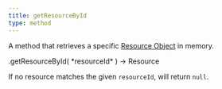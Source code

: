 ```yaml
---
title: getResourceById
type: method
---
```


A method that retrieves a specific [Resource Object](resource-object) in memory.

<div class='spec' markdown='1'>
.getResourceById( *resourceId* ) -> Resource
</div>

If no resource matches the given `resourceId`, will return `null`.
